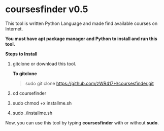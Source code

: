 # coursesfinder v0.5
This tool is written Python Language and made find available courses on Internet.

**You must have apt package manager and Python to install and run this tool.**

**Steps to Install**

1. gitclone or download this tool.

    **To gitclone**
    > sudo git clone https://github.com/zWR417H/coursesfinder.git

2. cd coursefinder

3. sudo chmod +x installme.sh

4. sudo ./installme.sh

Now, you can use this tool by typing **coursesfinder** with or without **sudo**.

